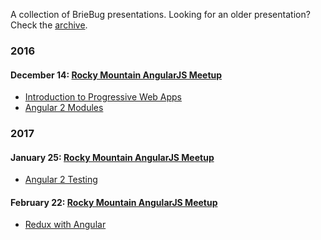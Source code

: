 A collection of BrieBug presentations. Looking for an older presentation? Check the [archive](archive).

### 2016

#### December 14: [Rocky Mountain AngularJS Meetup](https://www.meetup.com/RockyMountainAngularJS/events/235881445/)

  * [Introduction to Progressive Web Apps](https://briebugconsulting.github.io/presentations/ng-meetup/2016/12/introduction-to-progress-web-apps)
  * [Angular 2 Modules](http://slides.com/briebug/angular-2-modules)

### 2017

#### January 25: [Rocky Mountain AngularJS Meetup](https://www.meetup.com/RockyMountainAngularJS/events/236449311/)

  * [Angular 2 Testing](http://slides.com/briebug/angular-2-testing)

#### February 22: [Rocky Mountain AngularJS Meetup](https://www.meetup.com/RockyMountainAngularJS/events/)

  * [Redux with Angular](https://briebugconsulting.github.io/presentations/ng-meetup/2017/02/redux-with-angular)
